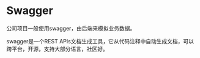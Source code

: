# Swagger
公司项目一般使用swagger，由后端来模拟业务数据。

swagger是一个REST APIs文档生成工具，它从代码注释中自动生成文档，可以跨平台，开源，支持大部分语言，社区好。